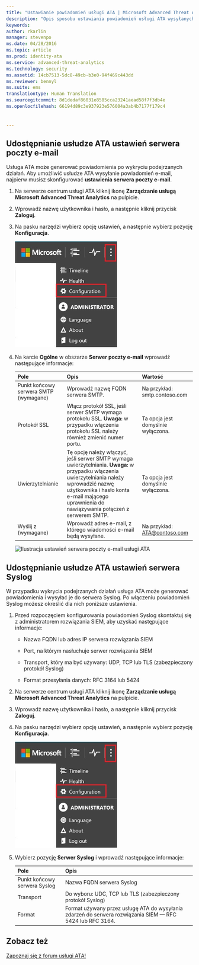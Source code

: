 ```yaml
---
title: "Ustawianie powiadomień usługi ATA | Microsoft Advanced Threat Analytics"
description: "Opis sposobu ustawiania powiadomień usługi ATA wysyłanych do użytkownika (za pośrednictwem poczty e-mail lub funkcji przekazywania zdarzeń usługi ATA) w przypadku wykrycia podejrzanych działań"
keywords: 
author: rkarlin
manager: stevenpo
ms.date: 04/28/2016
ms.topic: article
ms.prod: identity-ata
ms.service: advanced-threat-analytics
ms.technology: security
ms.assetid: 14cb7513-5dc8-49cb-b3e0-94f469c443dd
ms.reviewer: bennyl
ms.suite: ems
translationtype: Human Translation
ms.sourcegitcommit: 8d1dedaf86031e8585cca23241aead58f7f3db4e
ms.openlocfilehash: 66194d89c3e937923e576004a3ab4b7177f179c4


---
```


## Udostępnianie usłudze ATA ustawień serwera poczty e-mail
Usługa ATA może generować powiadomienia po wykryciu podejrzanych działań. Aby umożliwić usłudze ATA wysyłanie powiadomień e-mail, najpierw musisz skonfigurować **ustawienia serwera poczty e-mail**.

1.  Na serwerze centrum usługi ATA kliknij ikonę **Zarządzanie usługą Microsoft Advanced Threat Analytics** na pulpicie.

2.  Wprowadź nazwę użytkownika i hasło, a następnie kliknij przycisk **Zaloguj**.

3.  Na pasku narzędzi wybierz opcję ustawień, a następnie wybierz pozycję **Konfiguracja**.

    ![Ikona ustawień konfiguracji usługi ATA](media/ATA-config-icon.JPG)

4.  Na karcie **Ogólne** w obszarze **Serwer poczty e-mail** wprowadź następujące informacje:

    |Pole|Opis|Wartość|
    |---------|---------------|---------|
    |Punkt końcowy serwera SMTP (wymagane)|Wprowadź nazwę FQDN serwera SMTP.|Na przykład:<br />smtp.contoso.com|
    |Protokół SSL|Włącz protokół SSL, jeśli serwer SMTP wymaga protokołu SSL. **Uwaga:** w przypadku włączenia protokołu SSL należy również zmienić numer portu.|Ta opcja jest domyślnie wyłączona.|
    |Uwierzytelnianie|Tę opcję należy włączyć, jeśli serwer SMTP wymaga uwierzytelniania. **Uwaga:** w przypadku włączenia uwierzytelniania należy wprowadzić nazwę użytkownika i hasło konta e-mail mającego uprawnienia do nawiązywania połączeń z serwerem SMTP.|Ta opcja jest domyślnie wyłączona.|
    |Wyślij z (wymagane)|Wprowadź adres e-mail, z którego wiadomości e-mail będą wysyłane.|Na przykład:<br />ATA@contoso.com|
    ![Ilustracja ustawień serwera poczty e-mail usługi ATA](media/ATA-email-server.png)

## Udostępnianie usłudze ATA ustawień serwera Syslog
W przypadku wykrycia podejrzanych działań usługa ATA może generować powiadomienia i wysyłać je do serwera Syslog. Po włączeniu powiadomień Syslog możesz określić dla nich poniższe ustawienia.

1.  Przed rozpoczęciem konfigurowania powiadomień Syslog skontaktuj się z administratorem rozwiązania SIEM, aby uzyskać następujące informacje:

    -   Nazwa FQDN lub adres IP serwera rozwiązania SIEM

    -   Port, na którym nasłuchuje serwer rozwiązania SIEM

    -   Transport, który ma być używany: UDP, TCP lub TLS (zabezpieczony protokół Syslog)

    -   Format przesyłania danych: RFC 3164 lub 5424

2.  Na serwerze centrum usługi ATA kliknij ikonę **Zarządzanie usługą Microsoft Advanced Threat Analytics** na pulpicie.

3.  Wprowadź nazwę użytkownika i hasło, a następnie kliknij przycisk **Zaloguj**.

4.  Na pasku narzędzi wybierz opcję ustawień, a następnie wybierz pozycję **Konfiguracja**.

    ![Ikona ustawień konfiguracji usługi ATA](media/ATA-config-icon.JPG)

5.  Wybierz pozycję **Serwer Syslog** i wprowadź następujące informacje:

    |Pole|Opis|
    |---------|---------------|
    |Punkt końcowy serwera Syslog|Nazwa FQDN serwera Syslog|
    |Transport|Do wyboru: UDC, TCP lub TLS (zabezpieczony protokół Syslog)|
    |Format|Format używany przez usługę ATA do wysyłania zdarzeń do serwera rozwiązania SIEM — RFC 5424 lub RFC 3164.|





## Zobacz też
[Zapoznaj się z forum usługi ATA!](https://social.technet.microsoft.com/Forums/security/home?forum=mata)



<!--HONumber=Jun16_HO4-->


